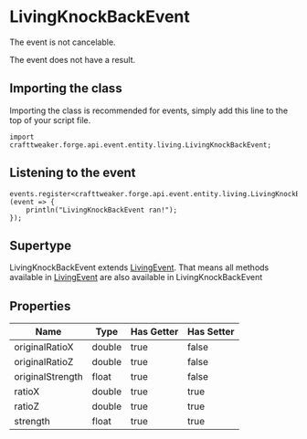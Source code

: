 # LivingKnockBackEvent

The event is not cancelable.

The event does not have a result.

## Importing the class

Importing the class is recommended for events, simply add this line to the top of your script file.
```zenscript
import crafttweaker.forge.api.event.entity.living.LivingKnockBackEvent;
```


## Listening to the event

```zenscript
events.register<crafttweaker.forge.api.event.entity.living.LivingKnockBackEvent>(event => {
    println("LivingKnockBackEvent ran!");
});
```


## Supertype

LivingKnockBackEvent extends [LivingEvent](/forge/api/event/entity/living/LivingEvent). That means all methods available in [LivingEvent](/forge/api/event/entity/living/LivingEvent) are also available in LivingKnockBackEvent

## Properties

|       Name       |  Type  | Has Getter | Has Setter |
|------------------|--------|------------|------------|
| originalRatioX   | double | true       | false      |
| originalRatioZ   | double | true       | false      |
| originalStrength | float  | true       | false      |
| ratioX           | double | true       | true       |
| ratioZ           | double | true       | true       |
| strength         | float  | true       | true       |

